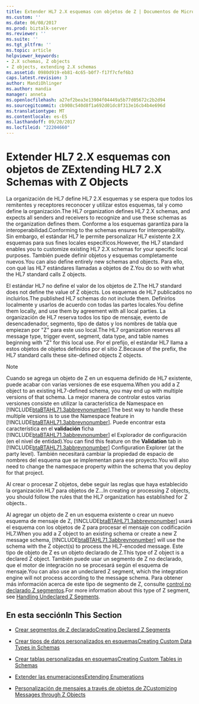 ```yaml
---
title: Extender HL7 2.X esquemas con objetos de Z | Documentos de Microsoft
ms.custom: ''
ms.date: 06/08/2017
ms.prod: biztalk-server
ms.reviewer: ''
ms.suite: ''
ms.tgt_pltfrm: ''
ms.topic: article
helpviewer_keywords:
- 2.X schemas, Z objects
- Z objects, extending 2.X schemas
ms.assetid: 0980d919-eb81-4c65-b0f7-f17f7cfef6b3
caps.latest.revision: 3
author: MandiOhlinger
ms.author: mandia
manager: anneta
ms.openlocfilehash: a27ef2bea3e13904f04449a5b77d05672c2b2d94
ms.sourcegitcommit: cb908c540d8f1a692d01dc8f313e16cb4b4e696d
ms.translationtype: MT
ms.contentlocale: es-ES
ms.lasthandoff: 09/20/2017
ms.locfileid: "22204660"
---
```

# <a name="extending-hl7-2x-schemas-with-z-objects"></a><span data-ttu-id="ea5a7-102">Extender HL7 2.X esquemas con objetos de Z</span><span class="sxs-lookup"><span data-stu-id="ea5a7-102">Extending HL7 2.X Schemas with Z Objects</span></span>
<span data-ttu-id="ea5a7-103">La organización de HL7 define HL7 2.X esquemas y se espera que todos los remitentes y receptores reconocer y utilizar estos esquemas, tal y como define la organización.</span><span class="sxs-lookup"><span data-stu-id="ea5a7-103">The HL7 organization defines HL7 2.X schemas, and expects all senders and receivers to recognize and use these schemas as the organization defines them.</span></span> <span data-ttu-id="ea5a7-104">Conforme a los esquemas garantiza para la interoperabilidad.</span><span class="sxs-lookup"><span data-stu-id="ea5a7-104">Conforming to the schemas ensures for interoperability.</span></span> <span data-ttu-id="ea5a7-105">Sin embargo, el estándar HL7 le permite personalizar HL7 existente 2.X esquemas para sus fines locales específicos.</span><span class="sxs-lookup"><span data-stu-id="ea5a7-105">However, the HL7 standard enables you to customize existing HL7 2.X schemas for your specific local purposes.</span></span> <span data-ttu-id="ea5a7-106">También puede definir objetos y esquemas completamente nuevos.</span><span class="sxs-lookup"><span data-stu-id="ea5a7-106">You can also define entirely new schemas and objects.</span></span> <span data-ttu-id="ea5a7-107">Para ello, con qué las HL7 estándares llamadas a objetos de Z.</span><span class="sxs-lookup"><span data-stu-id="ea5a7-107">You do so with what the HL7 standard calls Z objects.</span></span>  
  
 <span data-ttu-id="ea5a7-108">El estándar HL7 no define el valor de los objetos de Z.</span><span class="sxs-lookup"><span data-stu-id="ea5a7-108">The HL7 standard does not define the value of Z objects.</span></span> <span data-ttu-id="ea5a7-109">Los esquemas de HL7 publicados no incluirlos.</span><span class="sxs-lookup"><span data-stu-id="ea5a7-109">The published HL7 schemas do not include them.</span></span> <span data-ttu-id="ea5a7-110">Definirlos localmente y usarlos de acuerdo con todas las partes locales.</span><span class="sxs-lookup"><span data-stu-id="ea5a7-110">You define them locally, and use them by agreement with all local parties.</span></span> <span data-ttu-id="ea5a7-111">La organización de HL7 reserva todos los tipo de mensaje, evento de desencadenador, segmento, tipo de datos y los nombres de tabla que empiezan por "Z" para este uso local.</span><span class="sxs-lookup"><span data-stu-id="ea5a7-111">The HL7 organization reserves all message type, trigger event, segment, data type, and table names beginning with "Z" for this local use.</span></span> <span data-ttu-id="ea5a7-112">Por el prefijo, el estándar HL7 llama a estos objetos de objetos definidos por el sitio Z.</span><span class="sxs-lookup"><span data-stu-id="ea5a7-112">Because of the prefix, the HL7 standard calls these site-defined objects Z objects.</span></span>  
  
> [!NOTE]
>  <span data-ttu-id="ea5a7-113">Cuando se agrega un objeto de Z en un esquema definido de HL7 existente, puede acabar con varias versiones de ese esquema.</span><span class="sxs-lookup"><span data-stu-id="ea5a7-113">When you add a Z object to an existing HL7-defined schema, you may end up with multiple versions of that schema.</span></span> <span data-ttu-id="ea5a7-114">La mejor manera de controlar estos varias versiones consiste en utilizar la característica de Namespace en [!INCLUDE[btaBTAHL71.3abbrevnonumber](../../includes/btabtahl71-3abbrevnonumber-md.md)].</span><span class="sxs-lookup"><span data-stu-id="ea5a7-114">The best way to handle these multiple versions is to use the Namespace feature in [!INCLUDE[btaBTAHL71.3abbrevnonumber](../../includes/btabtahl71-3abbrevnonumber-md.md)].</span></span> <span data-ttu-id="ea5a7-115">Puede encontrar esta característica en el **validación** ficha [!INCLUDE[btaBTAHL71.3abbrevnonumber](../../includes/btabtahl71-3abbrevnonumber-md.md)] el Explorador de configuración (en el nivel de entidad).</span><span class="sxs-lookup"><span data-stu-id="ea5a7-115">You can find this feature on the **Validation** tab in [!INCLUDE[btaBTAHL71.3abbrevnonumber](../../includes/btabtahl71-3abbrevnonumber-md.md)] Configuration Explorer (at the party level).</span></span> <span data-ttu-id="ea5a7-116">También necesitará cambiar la propiedad de espacio de nombres del esquema que se implementan para ese proyecto.</span><span class="sxs-lookup"><span data-stu-id="ea5a7-116">You will also need to change the namespace property within the schema that you deploy for that project.</span></span>  
  
 <span data-ttu-id="ea5a7-117">Al crear o procesar Z objetos, debe seguir las reglas que haya establecido la organización HL7 para objetos de Z...</span><span class="sxs-lookup"><span data-stu-id="ea5a7-117">In creating or processing Z objects, you should follow the rules that the HL7 organization has established for Z objects..</span></span>  
  
 <span data-ttu-id="ea5a7-118">Al agregar un objeto de Z en un esquema existente o crear un nuevo esquema de mensaje de Z, [!INCLUDE[btaBTAHL71.3abbrevnonumber](../../includes/btabtahl71-3abbrevnonumber-md.md)] usará el esquema con los objetos de Z para procesar el mensaje con codificación HL7.</span><span class="sxs-lookup"><span data-stu-id="ea5a7-118">When you add a Z object to an existing schema or create a new Z message schema, [!INCLUDE[btaBTAHL71.3abbrevnonumber](../../includes/btabtahl71-3abbrevnonumber-md.md)] will use the schema with the Z object(s) to process the HL7-encoded message.</span></span> <span data-ttu-id="ea5a7-119">Este tipo de objeto de Z es un objeto declarado de Z.</span><span class="sxs-lookup"><span data-stu-id="ea5a7-119">This type of Z object is a declared Z object.</span></span> <span data-ttu-id="ea5a7-120">También puede usar un segmento de Z no declarado, que el motor de integración no se procesará según el esquema de mensaje.</span><span class="sxs-lookup"><span data-stu-id="ea5a7-120">You can also use an undeclared Z segment, which the integration engine will not process according to the message schema.</span></span> <span data-ttu-id="ea5a7-121">Para obtener más información acerca de este tipo de segmento de Z, consulte [control no declarado Z segmentos](../../adapters-and-accelerators/accelerator-hl7/handling-undeclared-z-segments.md).</span><span class="sxs-lookup"><span data-stu-id="ea5a7-121">For more information about this type of Z segment, see [Handling Undeclared Z Segments](../../adapters-and-accelerators/accelerator-hl7/handling-undeclared-z-segments.md).</span></span>  
  
## <a name="in-this-section"></a><span data-ttu-id="ea5a7-122">En esta sección</span><span class="sxs-lookup"><span data-stu-id="ea5a7-122">In This Section</span></span>  
  
-   [<span data-ttu-id="ea5a7-123">Crear segmentos de Z declarado</span><span class="sxs-lookup"><span data-stu-id="ea5a7-123">Creating Declared Z Segments</span></span>](../../adapters-and-accelerators/accelerator-hl7/creating-declared-z-segments.md)  
  
-   [<span data-ttu-id="ea5a7-124">Crear tipos de datos personalizados en esquemas</span><span class="sxs-lookup"><span data-stu-id="ea5a7-124">Creating Custom Data Types in Schemas</span></span>](../../adapters-and-accelerators/accelerator-hl7/creating-custom-data-types-in-schemas.md)  
  
-   [<span data-ttu-id="ea5a7-125">Crear tablas personalizadas en esquemas</span><span class="sxs-lookup"><span data-stu-id="ea5a7-125">Creating Custom Tables in Schemas</span></span>](../../adapters-and-accelerators/accelerator-hl7/creating-custom-tables-in-schemas.md)  
  
-   [<span data-ttu-id="ea5a7-126">Extender las enumeraciones</span><span class="sxs-lookup"><span data-stu-id="ea5a7-126">Extending Enumerations</span></span>](../../adapters-and-accelerators/accelerator-hl7/extending-enumerations.md)  
  
-   [<span data-ttu-id="ea5a7-127">Personalización de mensajes a través de objetos de Z</span><span class="sxs-lookup"><span data-stu-id="ea5a7-127">Customizing Messages through Z Objects</span></span>](../../adapters-and-accelerators/accelerator-hl7/customizing-messages-through-z-objects.md)